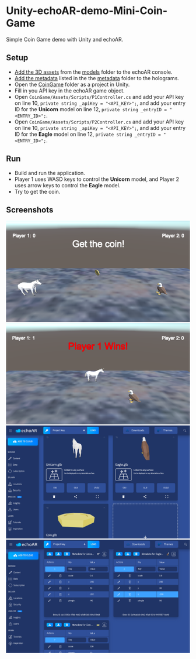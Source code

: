# Unity-echoAR-demo-Mini-Coin-Game
Simple Coin Game demo with Unity and echoAR.

## Setup
* [Add the 3D assets](https://docs.echoar.xyz/quickstart/add-a-3d-model) from the [models](https://github.com/ryanrx/Unity-echoAR-demo-Mini-Coin-Game/tree/master/models) folder to the echoAR console.
* [Add the metadata](https://docs.echoar.xyz/web-console/manage-pages/data-page/how-to-add-data#adding-metadata) listed in the the [metadata](https://github.com/ryanrx/Unity-echoAR-demo-Mini-Coin-Game/tree/master/metadata) folder to the holograms.
* Open the [CoinGame](https://github.com/ryanrx/Unity-echoAR-demo-Mini-Coin-Game/tree/master/CoinGame) folder as a project in Unity.
* Fill in you API key in the echoAR game object.
* Open `CoinGame/Assets/Scripts/P1Controller.cs` and add your API key on line 10, `private string _apiKey = "<API_KEY>";`, and add your entry ID for the **Unicorn** model on line 12, `private string _entryID = "<ENTRY_ID>";`.
* Open `CoinGame/Assets/Scripts/P2Controller.cs` and add your API key on line 10, `private string _apiKey = "<API_KEY>";`, and add your entry ID for the **Eagle** model on line 12, `private string _entryID = "<ENTRY_ID>";`.

## Run
* Build and run the application.
* Player 1 uses WASD keys to control the **Unicorn** model, and Player 2 uses arrow keys to control the **Eagle** model.
* Try to get the coin.

## Screenshots
![Unity scene screenshot](/images/screenshot1.png)
![Unity scene screenshot](/images/screenshot2.png)
![echoAR console screenshot](/images/screenshot3.png)
![echoAR console screenshot](/images/screenshot4.png)